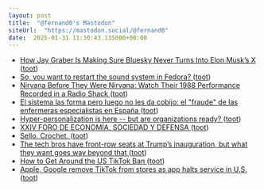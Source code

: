 ```yaml
---
layout: post
title:  "@fernand0's Mastodon"
siteUrl:  "https://mastodon.social/@fernand0"
date:  2025-01-31 11:30:43.135000+00:00
---
```

*  [How Jay Graber Is Making Sure Bluesky Never Turns Into Elon Musk’s X ](https://www.forbes.com/sites/emilybaker-white/2025/01/03/jay-graber-bluesky-elon-musk-x) ([toot](https://mastodon.social/@fernand0/113922738954722733))
*  [So, you want to restart the sound system in Fedora? ](https://dev.to/fernand0/so-you-want-to-restart-the-sound-system-in-fedora-51p) ([toot](https://mastodon.social/@fernand0/113922637895316707))
*  [Nirvana Before They Were Nirvana: Watch Their 1988 Performance Recorded in a Radio Shack ](https://www.openculture.com/2025/01/nirvana-before-they-were-nirvana-watch-their-1988-performance-recorded-in-a-radio-shack.htm) ([toot](https://mastodon.social/@fernand0/113922441475804855))
*  [El sistema las forma pero luego no les da cobijo: el "fraude" de las enfermeras especialistas en España ](https://www.eldiario.es/sociedad/sistema-forma-luego-no-les-da-cobijo-fraude-enfermeras-especialistas-espana_1_11960592.htm) ([toot](https://mastodon.social/@fernand0/113922344841648534))
*  [Hyper-personalization is here -- but are organizations ready? ](https://betanews.com/2025/01/22/hyper-personalization-is-here-but-are-organizations-ready) ([toot](https://mastodon.social/@fernand0/113921354138726600))
*  [XXIV FORO DE ECONOMÍA, SOCIEDAD Y DEFENSA ](https://eventos.unizar.es/94879/detail/xxiii-jornadas-de-economia-y-defensa.ht) ([toot](https://mastodon.social/@fernand0/113920671347441838))
*  [Sello. Crochet. ](https://avecesunafoto.wordpress.com/2025/01/30/sello-crochet) ([toot](https://mastodon.social/@fernand0/113918817098541540))
*  [The tech bros have front-row seats at Trump’s inauguration, but what they want goes way beyond that ](https://www.theguardian.com/commentisfree/2025/jan/18/tech-bros-trump-inauguration-silicon-valley-nation-state?CMP=bsky_g) ([toot](https://mastodon.social/@fernand0/113918774821708600))
*  [How to Get Around the US TikTok Ban ](https://www.wired.com/story/how-to-get-around-the-us-tiktok-ban) ([toot](https://mastodon.social/@fernand0/113918423672911995))
*  [Apple, Google remove TikTok from stores as app halts service in U.S. ](https://www.cnbc.com/2025/01/18/apple-google-remove-tiktok-from-stores-as-app-halts-service-in-us.htm) ([toot](https://mastodon.social/@fernand0/113918314209960983))
